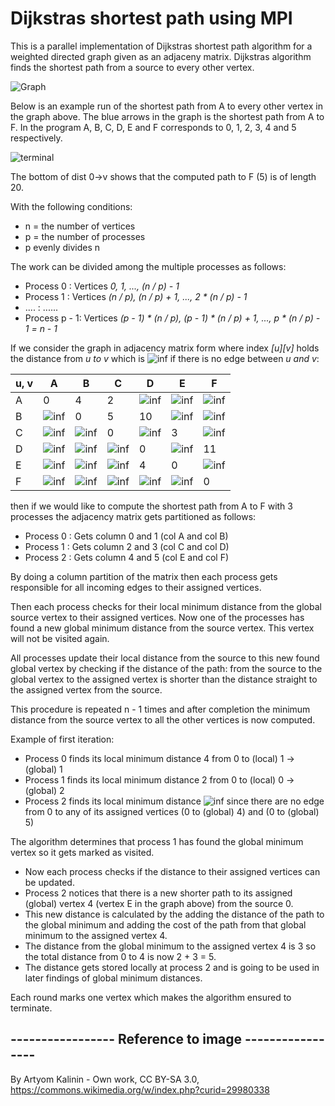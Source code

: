 # Dijkstras shortest path using MPI

This is a parallel implementation of Dijkstras shortest path algorithm for
a weighted directed graph given as an adjaceny matrix. Dijkstras algorithm
finds the shortest path from a source to every other vertex.

![Graph](https://raw.githubusercontent.com/Lehmannhen/MPI-Dijkstra/master/images/graph.jpg)

Below is an example run of the shortest path from A to every other vertex in the graph above. The blue arrows in the graph is the shortest path from A to F.
In the program A, B, C, D, E and F corresponds to 0, 1, 2, 3, 4 and 5 respectively.

![terminal](https://raw.githubusercontent.com/Lehmannhen/MPI-Dijkstra/master/images/tty.gif)

The bottom of dist 0->v shows that the computed path to F (5) is of length 20.


With the following conditions:
* n = the number of vertices
* p = the number of processes
* p evenly divides n

The work can be divided among the multiple processes as follows:

* Process 0    :  Vertices *0, 1, ..., (n / p) - 1*
* Process 1    :  Vertices *(n / p), (n / p) + 1, ..., 2 * (n / p) - 1*
*    ....             :                  ......
* Process p - 1:  Vertices *(p - 1) * (n / p), (p - 1) * (n / p) + 1, ..., p * (n / p) - 1 = n - 1*

If we consider the graph in adjacency matrix form where index *[u][v]* holds the distance from *u to v* which is ![inf](https://raw.githubusercontent.com/Lehmannhen/MPI-Dijkstra/master/images/inf.jpg) if there is no edge between *u and v*:


u, v | A | B | C | D | E | F
---    | - | - | - | - | - | -
A   | 0 | 4 | 2 | ![inf](https://raw.githubusercontent.com/Lehmannhen/MPI-Dijkstra/master/images/inf.jpg) | ![inf](https://raw.githubusercontent.com/Lehmannhen/MPI-Dijkstra/master/images/inf.jpg) | ![inf](https://raw.githubusercontent.com/Lehmannhen/MPI-Dijkstra/master/images/inf.jpg)
B   | ![inf](https://raw.githubusercontent.com/Lehmannhen/MPI-Dijkstra/master/images/inf.jpg) | 0 | 5 | 10 | ![inf](https://raw.githubusercontent.com/Lehmannhen/MPI-Dijkstra/master/images/inf.jpg) | ![inf](https://raw.githubusercontent.com/Lehmannhen/MPI-Dijkstra/master/images/inf.jpg)
C   | ![inf](https://raw.githubusercontent.com/Lehmannhen/MPI-Dijkstra/master/images/inf.jpg) | ![inf](https://raw.githubusercontent.com/Lehmannhen/MPI-Dijkstra/master/images/inf.jpg) | 0 | ![inf](https://raw.githubusercontent.com/Lehmannhen/MPI-Dijkstra/master/images/inf.jpg) | 3 | ![inf](https://raw.githubusercontent.com/Lehmannhen/MPI-Dijkstra/master/images/inf.jpg)
D   | ![inf](https://raw.githubusercontent.com/Lehmannhen/MPI-Dijkstra/master/images/inf.jpg) | ![inf](https://raw.githubusercontent.com/Lehmannhen/MPI-Dijkstra/master/images/inf.jpg) | ![inf](https://raw.githubusercontent.com/Lehmannhen/MPI-Dijkstra/master/images/inf.jpg) | 0 | ![inf](https://raw.githubusercontent.com/Lehmannhen/MPI-Dijkstra/master/images/inf.jpg) | 11
E   | ![inf](https://raw.githubusercontent.com/Lehmannhen/MPI-Dijkstra/master/images/inf.jpg) | ![inf](https://raw.githubusercontent.com/Lehmannhen/MPI-Dijkstra/master/images/inf.jpg) | ![inf](https://raw.githubusercontent.com/Lehmannhen/MPI-Dijkstra/master/images/inf.jpg) | 4 | 0 | ![inf](https://raw.githubusercontent.com/Lehmannhen/MPI-Dijkstra/master/images/inf.jpg)
F   | ![inf](https://raw.githubusercontent.com/Lehmannhen/MPI-Dijkstra/master/images/inf.jpg) | ![inf](https://raw.githubusercontent.com/Lehmannhen/MPI-Dijkstra/master/images/inf.jpg) | ![inf](https://raw.githubusercontent.com/Lehmannhen/MPI-Dijkstra/master/images/inf.jpg) | ![inf](https://raw.githubusercontent.com/Lehmannhen/MPI-Dijkstra/master/images/inf.jpg) | ![inf](https://raw.githubusercontent.com/Lehmannhen/MPI-Dijkstra/master/images/inf.jpg) | 0


then if we would like to compute the shortest path from A to F with 3 processes the adjacency matrix gets partitioned as follows:


* Process 0     : Gets column 0 and 1 (col A and col B)
* Process 1     : Gets column 2 and 3 (col C and col D)
* Process 2     : Gets column 4 and 5 (col E and col F)

By doing a column partition of the matrix then each process gets responsible for all incoming edges to their assigned vertices.

Then each process checks for their local minimum distance from the global source vertex to their assigned vertices. Now one of the processes has found a new global minimum distance from the source vertex. This vertex will not be visited again.

All processes update their local distance from the source to this new found global vertex by checking if the distance of the path: from the source to the global vertex to the assigned vertex is shorter than the distance straight to the assigned vertex from the source.

This procedure is repeated n - 1 times and after completion the minimum distance from the source vertex to all the other vertices is now computed.


Example of first iteration:
* Process 0 finds its local minimum distance 4 from 0 to (local) 1 -> (global) 1
* Process 1 finds its local minimum distance 2 from 0 to (local) 0 -> (global)  2
* Process 2 finds its local minimum distance ![inf](https://raw.githubusercontent.com/Lehmannhen/MPI-Dijkstra/master/images/inf.jpg) since there are no edge from 0 to any of its assigned vertices (0 to (global) 4) and (0 to (global) 5)


The algorithm determines that process 1 has found the global minimum vertex so it gets marked as visited.

* Now each process checks if the distance to their assigned vertices can be updated.
* Process 2 notices that there is a new shorter path to its assigned (global) vertex 4 (vertex E in the graph above) from the source 0.
* This new distance is calculated by the adding the distance of the path to the global minimum and adding the cost of the path from that global minimum to the assigned vertex 4.
* The distance from the global minimum to the assigned vertex 4 is 3 so the total distance from 0 to 4 is now 2 + 3 = 5.
* The distance gets stored locally at process 2 and is going to be used in later findings of global minimum distances.

Each round marks one vertex which makes the algorithm ensured to terminate.









## ----------------- Reference to image -----------------
By Artyom Kalinin - Own work, CC BY-SA 3.0, https://commons.wikimedia.org/w/index.php?curid=29980338

